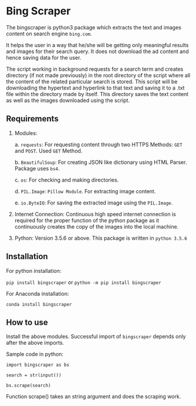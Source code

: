 ﻿﻿
 # Bing Scraper

The bingscraper is python3 package which extracts the text and images content on search engine `bing.com`.

It helps the user in a way that he/she will be getting only meaningful results and images for their search query. It does not download the ad content and hence saving data for the user.

The script working in background requests for a search term and creates directory (if not made previously) in the root directory of the script where all the content of the related particular search is stored. This script will be downloading the hypertext and hyperlink to that text and saving it to a .txt file within the directory made by itself. This directory saves the text content as well as the images downloaded using the script.

## Requirements
1.	Modules:

    a. `requests`: For requesting content through two HTTPS Methods: `GET` and `POST`. Used `GET` Method.
        
    b. `BeautifulSoup`: For creating JSON like dictionary using HTML Parser. Package uses `bs4`.
    
    c. `os`: For checking and making directories.
    
    d. `PIL.Image`: `Pillow Module`. For extracting image content.
    
    e. `io.ByteIO`: For saving the extracted image using the `PIL.Image`.

2.	Internet Connection: Continuous high speed internet connection is required for the proper function of the python package as  it continuously creates the copy of the images into the local machine.

3.  Python: Version 3.5.6 or above. This package is written in `python 3.5.6`

## Installation

For python installation:

`pip install bingscraper`
or 
`python -m pip install bingscraper`

For Anaconda installation:

`conda install bingscraper`

## How to use

Install the above modules. Successful import of `bingscraper` depends only after the above imports.

Sample code in python:

`import bingscraper as bs`

`search = str(input())`

`bs.scrape(search)`

Function scrape() takes an string argument and does the scraping work.